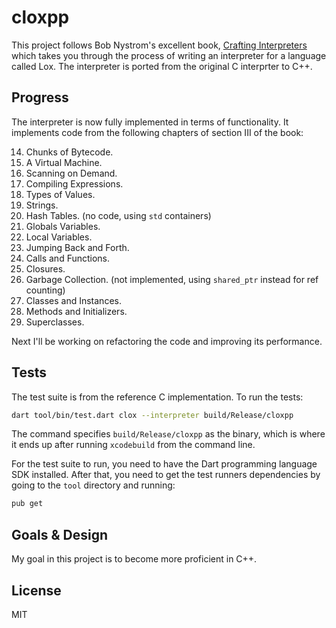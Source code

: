 # cloxpp

This project follows Bob Nystrom's excellent book, [Crafting Interpreters](http://www.craftinginterpreters.com) which takes you through the process of writing an interpreter for a language called Lox. The interpreter is ported from the original C interprter to C++.

## Progress

The interpreter is now fully implemented in terms of functionality. It implements code from the following chapters of section III of the book:

14. Chunks of Bytecode.
15. A Virtual Machine.
16. Scanning on Demand.
17. Compiling Expressions.
18. Types of Values.
19. Strings.
20. Hash Tables. (no code, using `std` containers)
21. Globals Variables.
22. Local Variables.
23. Jumping Back and Forth.
24. Calls and Functions.
25. Closures.
26. Garbage Collection. (not implemented, using `shared_ptr` instead for ref counting)
27. Classes and Instances.
28. Methods and Initializers.
29. Superclasses.

Next I'll be working on refactoring the code and improving its performance.

## Tests

The test suite is from the reference C implementation. To run the tests:

```zsh
dart tool/bin/test.dart clox --interpreter build/Release/cloxpp
```

The command specifies `build/Release/cloxpp` as the binary, which is where it ends up after running `xcodebuild` from the command line.

For the test suite to run, you need to have the Dart programming language SDK installed. After that, you need to get the test runners dependencies by going to the `tool` directory and running:

```zsh
pub get
```

## Goals & Design
My goal in this project is to become more proficient in C++.

## License
MIT
